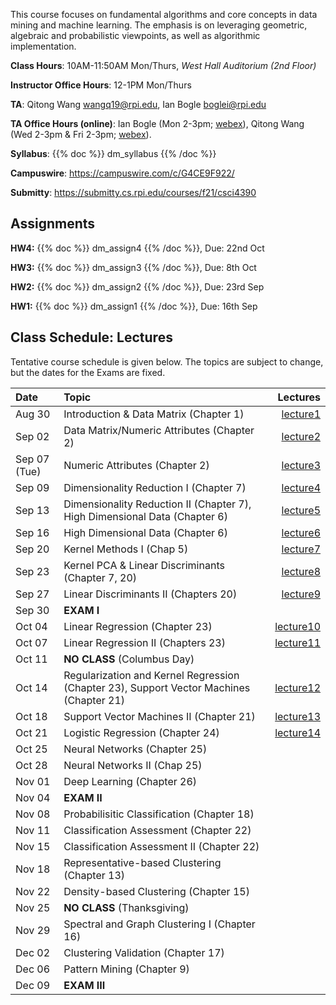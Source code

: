 <!--
.. title: CSCI4390-6390 Data Mining
.. slug: datamining
.. date: 2021-08-12 09:00:31 UTC-04:00
.. tags: 
.. category: 
.. link: 
.. description: 
.. has_math: True
.. type: text
-->

This course focuses on fundamental algorithms and core concepts in data
mining and machine learning. The emphasis is on leveraging geometric,
algebraic and probabilistic viewpoints, as well as algorithmic implementation.

**Class Hours**: 10AM-11:50AM Mon/Thurs, *West Hall Auditorium (2nd Floor)* 

**Instructor Office Hours**: 12-1PM Mon/Thurs

**TA**: Qitong Wang <wangq19@rpi.edu>, Ian Bogle <boglei@rpi.edu>

**TA Office Hours (online)**: Ian Bogle (Mon 2-3pm; [webex](https://rensselaer.webex.com/meet/boglei)), Qitong Wang (Wed 2-3pm & Fri 2-3pm; [webex](https://rensselaer.webex.com/meet/wangq19)).

**Syllabus**: {{% doc %}} dm_syllabus {{% /doc %}}

**Campuswire**: <https://campuswire.com/c/G4CE9F922/>

**Submitty**: <https://submitty.cs.rpi.edu/courses/f21/csci4390>

## Assignments

**HW4:** {{% doc %}} dm_assign4 {{% /doc %}}, Due: 22nd Oct

**HW3:** {{% doc %}} dm_assign3 {{% /doc %}}, Due: 8th Oct

**HW2:** {{% doc %}} dm_assign2 {{% /doc %}}, Due: 23rd Sep

**HW1:** {{% doc %}} dm_assign1 {{% /doc %}}, Due: 16th Sep

## Class Schedule: Lectures 

Tentative course schedule is given below. The topics are subject to
change, but the dates for the Exams are fixed.

| Date | Topic | Lectures |
| :--- | :---  | ---: |
|  Aug 30 |  Introduction & Data Matrix (Chapter 1) | [lecture1](http://www.cs.rpi.edu/~zaki/DMCOURSE/lectures/lecture1.pdf)  |
|  Sep 02 |  Data Matrix/Numeric Attributes (Chapter 2) | [lecture2](http://www.cs.rpi.edu/~zaki/DMCOURSE/lectures/lecture2.pdf)   |
|  Sep 07 (Tue) | Numeric Attributes (Chapter 2) | [lecture3](http://www.cs.rpi.edu/~zaki/DMCOURSE/lectures/lecture3.pdf)   |
|  Sep 09 |  Dimensionality Reduction I (Chapter 7) | [lecture4](http://www.cs.rpi.edu/~zaki/DMCOURSE/lectures/lecture4.pdf)   |
|  Sep 13 |  Dimensionality Reduction II (Chapter 7), High Dimensional Data (Chapter 6) | [lecture5](http://www.cs.rpi.edu/~zaki/DMCOURSE/lectures/lecture5.pdf)  |
|  Sep 16 |  High Dimensional Data (Chapter 6) | [lecture6](http://www.cs.rpi.edu/~zaki/DMCOURSE/lectures/lecture6.pdf)  |
|  Sep 20 |  Kernel Methods I (Chap 5) | [lecture7](http://www.cs.rpi.edu/~zaki/DMCOURSE/lectures/lecture7.pdf)   |
|  Sep 23 |  Kernel PCA & Linear Discriminants (Chapter 7, 20) | [lecture8](http://www.cs.rpi.edu/~zaki/DMCOURSE/lectures/lecture8.pdf)  |
|  Sep 27 |  Linear Discriminants II (Chapters 20) | [lecture9](http://www.cs.rpi.edu/~zaki/DMCOURSE/lectures/lecture9.pdf)   |
|  Sep 30 |  **EXAM I** |   |
|  Oct 04 |  Linear Regression (Chapter 23)| [lecture10](http://www.cs.rpi.edu/~zaki/DMCOURSE/lectures/lecture10.pdf)   |
|  Oct 07 |  Linear Regression II (Chapters 23) | [lecture11](http://www.cs.rpi.edu/~zaki/DMCOURSE/lectures/lecture11.pdf)   |
|  Oct 11 |  **NO CLASS** (Columbus Day) |  |
|  Oct 14 |  Regularization and Kernel Regression (Chapter 23), Support Vector Machines (Chapter 21) | [lecture12](http://www.cs.rpi.edu/~zaki/DMCOURSE/lectures/lecture12.pdf)  |
|  Oct 18 |  Support Vector Machines II (Chapter 21) | [lecture13](http://www.cs.rpi.edu/~zaki/DMCOURSE/lectures/lecture13.pdf) |
|  Oct 21 |  Logistic Regression (Chapter 24) | [lecture14](http://www.cs.rpi.edu/~zaki/DMCOURSE/lectures/lecture14.pdf)  |
|  Oct 25 |  Neural Networks (Chapter 25) |  |
|  Oct 28 |  Neural Networks II (Chap 25)   |  |
|  Nov 01 |  Deep Learning (Chapter 26) |  |
|  Nov 04 |  **EXAM II** |  |
|  Nov 08 |  Probabilisitic Classification (Chapter 18)|  |
|  Nov 11 |  Classification Assessment (Chapter 22) |  |
|  Nov 15 |  Classification Assessment II (Chapter 22) |  |
|  Nov 18 |  Representative-based Clustering (Chapter 13) |  |
|  Nov 22 |  Density-based Clustering (Chapter 15) |  |
|  Nov 25 |  **NO CLASS** (Thanksgiving) |  |
|  Nov 29 |  Spectral and Graph Clustering I (Chapter 16)|  |
|  Dec 02 |  Clustering Validation (Chapter 17) |  |
|  Dec 06 |  Pattern Mining (Chapter 9) |  |
|  Dec 09 |  **EXAM III**  |  |
 
